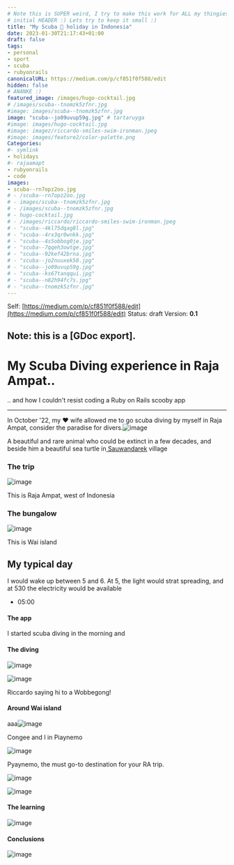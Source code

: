 ```yaml
---
# Note this is SUPER weird, I try to make this work for ALL my thingies so there might be some behavioural clatches in the
# initial HEADER :) Lets try to keep it small :)
title: "My Scuba 🤿 holiday in Indonesia"
date: 2023-01-30T21:17:43+01:00
draft: false
tags:
- personal
- sport
- scuba
- rubyonrails
canonicalURL: https://medium.com/p/cf851f0f588/edit
hidden: false
# ANANKE :)
featured_image: /images/hugo-cocktail.jpg
# /images/scuba--tnomzk5zfnr.jpg
#image: images/scuba--tnomzk5zfnr.jpg
image: "scuba--jo09uvup59g.jpg" # tartaruyga
#image: images/hugo-cocktail.jpg
#image: imagez/riccardo-smiles-swim-ironman.jpeg
#image: images/feature2/color-palette.png
Categories:
#- symlink
- holidays
#- rajaamapt
- rubyonrails
- code
images:
- scuba--rn7opz2oo.jpg
# - /scuba--rn7opz2oo.jpg
# - images/scuba--tnomzk5zfnr.jpg
# - /images/scuba--tnomzk5zfnr.jpg
# - hugo-cocktail.jpg
# - /images/riccardo/riccardo-smiles-swim-ironman.jpeg
# - "scuba--4kl75dqag8l.jpg"
# - "scuba--4rx3qr0wnkk.jpg"
# - "scuba--4s5obbog0je.jpg"
# - "scuba--7qqeh3owtge.jpg"
# - "scuba--92kef42brna.jpg"
# - "scuba--jo2nuuxek58.jpg"
# - "scuba--jo09uvup59g.jpg"
# - "scuba--ks67tanqqui.jpg"
# - "scuba--n82h94fc7s.jpg"
# - "scuba--tnomzk5zfnr.jpg"
---
```

Self: [https://medium.com/p/cf851f0f588/edit](https://medium.com/p/cf851f0f588/edit)
Status: draft
Version: **0.1**

Note: this is a [GDoc export].
---

<!--
{{with .Resources.GetMatch "scuba--rn7opz2oo.jpg"}}
  <img src="{{ .RelPermalink }}" width="{{ .Width }}" height="{{ .Height }}">
{{end}}
-->



# My Scuba Diving experience in Raja Ampat..

.. and how I couldn't resist coding a Ruby on Rails scooby app

---

In October '22, my ❤️ wife allowed me to go scuba diving by myself in Raja Ampat, consider the paradise for divers.![image](scuba--jo09uvup59g.jpg)

A beautiful and rare animal who could be extinct in a few decades, and beside him a beautiful sea turtle in[ Sauwandarek](https://www.google.com/maps/place/Sauwandarek+Village/@-0.5858766,130.6122214,13.42z/data=!4m13!1m7!3m6!1s0x2d5c3eaaccb47097:0x7851bd844c4cdf44!2sIsole+Raja+Ampat!3b1!8m2!3d-1.0320468!4d130.5052176!3m4!1s0x0:0xf11684dad6130be3!8m2!3d-0.5903592!4d130.6023098) village

### The trip

![image](scuba--rn7opz2oo.jpg)


This is Raja Ampat, west of Indonesia

### The bungalow

![image](scuba--tnomzk5zfnr.jpg)

This is Wai island

## My typical day

I would wake up between 5 and 6. At 5, the light would strat spreading, and at 530 the electricity would be available

-  05:00

#### The app

I started scuba diving in the morning and

#### The diving

![image](scuba--4rx3qr0wnkk.jpg)

![image](scuba--4kl75dqag8l.jpg)

Riccardo saying hi to a Wobbegong!

#### Around Wai island

aaa![image](scuba--7qqeh3owtge.jpg)

Congee and I in Piaynemo

![image](scuba--92kef42brna.jpg)

Pyaynemo, the must go-to destination for your RA trip.

![image](scuba--4s5obbog0je.jpg)

![image](scuba--ks67tanqqui.jpg)

#### The learning

![image](scuba--jo2nuuxek58.jpg)

#### Conclusions

![image](scuba--n82h94fc7s.jpg)
